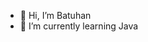 - 👋 Hi, I’m Batuhan
- 🌱 I’m currently learning Java 


<!---
BatuhanMD/BatuhanMD is a ✨ special ✨ repository because its `README.md` (this file) appears on your GitHub profile.
You can click the Preview link to take a look at your changes.
--->
